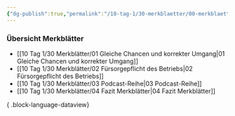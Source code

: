 ```yaml
---
{"dg-publish":true,"permalink":"/10-tag-1/30-merkblaetter/00-merkblaetter/","noteIcon":""}
---
```


### Übersicht Merkblätter

- [[10 Tag 1/30 Merkblätter/01 Gleiche Chancen und korrekter Umgang\|01 Gleiche Chancen und korrekter Umgang]]
- [[10 Tag 1/30 Merkblätter/02 Fürsorgepflicht des Betriebs\|02 Fürsorgepflicht des Betriebs]]
- [[10 Tag 1/30 Merkblätter/03 Podcast-Reihe\|03 Podcast-Reihe]]
- [[10 Tag 1/30 Merkblätter/04 Fazit Merkblätter\|04 Fazit Merkblätter]]

{ .block-language-dataview}